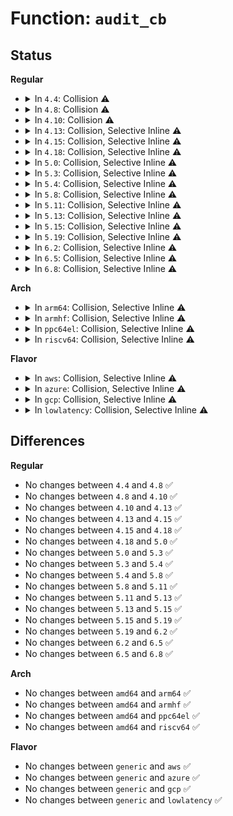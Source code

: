 # Function: <code>audit_cb</code>

## Status
<b>Regular</b>
<ul>
<li>
<details>
<summary>In <code>4.4</code>: Collision ⚠️</summary>

```c
void audit_cb(struct audit_buffer *ab, void *va);
```

**Collision:** Static-Static Collision

**Inline:** No

**Transformation:** False

**Instances:**

```
In security/apparmor/capability.c (ffffffff81376d90)
Location: security/apparmor/capability.c:47
Inline: False
```
```
In security/apparmor/policy.c (ffffffff8137efe0)
Location: security/apparmor/policy.c:583
Inline: False
```
```
In security/apparmor/policy_unpack.c (ffffffff81381b90)
Location: security/apparmor/policy_unpack.c:80
Inline: False
```
```
In security/apparmor/resource.c (ffffffff81387490)
Location: security/apparmor/resource.c:33
Inline: False
```
```
In security/apparmor/mount.c (ffffffff8138e6c0)
Location: security/apparmor/mount.c:89
Inline: False
```
**Symbols:**

```
ffffffff81376d90-ffffffff81376dc8: audit_cb (STB_LOCAL)
ffffffff8137efe0-ffffffff8137f01f: audit_cb (STB_LOCAL)
ffffffff81381b90-ffffffff81381c14: audit_cb (STB_LOCAL)
ffffffff81387490-ffffffff813874bb: audit_cb (STB_LOCAL)
ffffffff8138e6c0-ffffffff8138eab0: audit_cb (STB_LOCAL)
```
</details>
</li>
<li>
<details>
<summary>In <code>4.8</code>: Collision ⚠️</summary>

```c
void audit_cb(struct audit_buffer *ab, void *va);
```

**Collision:** Static-Static Collision

**Inline:** No

**Transformation:** False

**Instances:**

```
In security/apparmor/capability.c (ffffffff813af800)
Location: security/apparmor/capability.c:47
Inline: False
```
```
In security/apparmor/policy.c (ffffffff813b8750)
Location: security/apparmor/policy.c:608
Inline: False
```
```
In security/apparmor/policy_unpack.c (ffffffff813bb750)
Location: security/apparmor/policy_unpack.c:81
Inline: False
```
```
In security/apparmor/resource.c (ffffffff813c1f30)
Location: security/apparmor/resource.c:33
Inline: False
```
```
In security/apparmor/mount.c (ffffffff813c9650)
Location: security/apparmor/mount.c:89
Inline: False
```
**Symbols:**

```
ffffffff813af800-ffffffff813af838: audit_cb (STB_LOCAL)
ffffffff813b8750-ffffffff813b878f: audit_cb (STB_LOCAL)
ffffffff813bb750-ffffffff813bb7d4: audit_cb (STB_LOCAL)
ffffffff813c1f30-ffffffff813c1f5b: audit_cb (STB_LOCAL)
ffffffff813c9650-ffffffff813c9a40: audit_cb (STB_LOCAL)
```
</details>
</li>
<li>
<details>
<summary>In <code>4.10</code>: Collision ⚠️</summary>

```c
void audit_cb(struct audit_buffer *ab, void *va);
```

**Collision:** Static-Static Collision

**Inline:** No

**Transformation:** False

**Instances:**

```
In security/apparmor/capability.c (ffffffff813c6980)
Location: security/apparmor/capability.c:47
Inline: False
```
```
In security/apparmor/policy.c (ffffffff813cfaf0)
Location: security/apparmor/policy.c:609
Inline: False
```
```
In security/apparmor/policy_unpack.c (ffffffff813d2c60)
Location: security/apparmor/policy_unpack.c:81
Inline: False
```
```
In security/apparmor/resource.c (ffffffff813d93d0)
Location: security/apparmor/resource.c:33
Inline: False
```
```
In security/apparmor/mount.c (ffffffff813e0cc0)
Location: security/apparmor/mount.c:89
Inline: False
```
**Symbols:**

```
ffffffff813c6980-ffffffff813c69b8: audit_cb (STB_LOCAL)
ffffffff813cfaf0-ffffffff813cfb2f: audit_cb (STB_LOCAL)
ffffffff813d2c60-ffffffff813d2ce4: audit_cb (STB_LOCAL)
ffffffff813d93d0-ffffffff813d93fb: audit_cb (STB_LOCAL)
ffffffff813e0cc0-ffffffff813e10b0: audit_cb (STB_LOCAL)
```
</details>
</li>
<li>
<details>
<summary>In <code>4.13</code>: Collision, Selective Inline ⚠️</summary>

```c
void audit_cb(struct audit_buffer *ab, void *va);
```

**Collision:** Static-Static Collision

**Inline:** Selective

**Transformation:** False

**Instances:**

```
In security/apparmor/capability.c (ffffffff813dc800)
Location: security/apparmor/capability.c:48
Inline: False
```
```
In security/apparmor/policy.c (ffffffff813e3610)
Location: security/apparmor/policy.c:593
Inline: True
```
```
In security/apparmor/policy_unpack.c (ffffffff813e57e0)
Location: security/apparmor/policy_unpack.c:80
Inline: False
```
```
In security/apparmor/resource.c (ffffffff813ea630)
Location: security/apparmor/resource.c:34
Inline: True
```
```
In security/apparmor/mount.c (ffffffff813ef9a0)
Location: security/apparmor/mount.c:89
Inline: False
```
**Symbols:**

```
ffffffff813dc800-ffffffff813dc838: audit_cb (STB_LOCAL)
ffffffff813e3610-ffffffff813e3650: audit_cb (STB_LOCAL)
ffffffff813e57e0-ffffffff813e5864: audit_cb (STB_LOCAL)
ffffffff813ea630-ffffffff813ea6aa: audit_cb (STB_LOCAL)
ffffffff813ef9a0-ffffffff813efdba: audit_cb (STB_LOCAL)
```
</details>
</li>
<li>
<details>
<summary>In <code>4.15</code>: Collision, Selective Inline ⚠️</summary>

```c
void audit_cb(struct audit_buffer *ab, void *va);
```

**Collision:** Static-Static Collision

**Inline:** Selective

**Transformation:** False

**Instances:**

```
In security/apparmor/capability.c (ffffffff81403270)
Location: security/apparmor/capability.c:48
Inline: False
```
```
In security/apparmor/policy.c (ffffffff8140a460)
Location: security/apparmor/policy.c:594
Inline: True
```
```
In security/apparmor/policy_unpack.c (ffffffff8140c9d0)
Location: security/apparmor/policy_unpack.c:80
Inline: False
```
```
In security/apparmor/resource.c (ffffffff81411f30)
Location: security/apparmor/resource.c:34
Inline: True
```
```
In security/apparmor/mount.c (ffffffff814178f0)
Location: security/apparmor/mount.c:89
Inline: False
```
**Symbols:**

```
ffffffff81403270-ffffffff814032a8: audit_cb (STB_LOCAL)
ffffffff8140a460-ffffffff8140a4a0: audit_cb (STB_LOCAL)
ffffffff8140c9d0-ffffffff8140ca54: audit_cb (STB_LOCAL)
ffffffff81411f30-ffffffff81411faa: audit_cb (STB_LOCAL)
ffffffff814178f0-ffffffff81417d0a: audit_cb (STB_LOCAL)
```
</details>
</li>
<li>
<details>
<summary>In <code>4.18</code>: Collision, Selective Inline ⚠️</summary>

```c
void audit_cb(struct audit_buffer *ab, void *va);
```

**Collision:** Static-Static Collision

**Inline:** Selective

**Transformation:** False

**Instances:**

```
In security/apparmor/capability.c (ffffffff814343e0)
Location: security/apparmor/capability.c:48
Inline: False
```
```
In security/apparmor/policy.c (ffffffff8143bc50)
Location: security/apparmor/policy.c:599
Inline: True
```
```
In security/apparmor/policy_unpack.c (ffffffff8143e350)
Location: security/apparmor/policy_unpack.c:81
Inline: False
```
```
In security/apparmor/resource.c (ffffffff814440f0)
Location: security/apparmor/resource.c:34
Inline: True
```
```
In security/apparmor/mount.c (ffffffff81449d70)
Location: security/apparmor/mount.c:89
Inline: False
```
**Symbols:**

```
ffffffff814343e0-ffffffff81434418: audit_cb (STB_LOCAL)
ffffffff8143bc50-ffffffff8143bc8f: audit_cb (STB_LOCAL)
ffffffff8143e350-ffffffff8143e3d9: audit_cb (STB_LOCAL)
ffffffff814440f0-ffffffff8144416a: audit_cb (STB_LOCAL)
ffffffff81449d70-ffffffff8144a19b: audit_cb (STB_LOCAL)
```
</details>
</li>
<li>
<details>
<summary>In <code>5.0</code>: Collision, Selective Inline ⚠️</summary>

```c
void audit_cb(struct audit_buffer *ab, void *va);
```

**Collision:** Static-Static Collision

**Inline:** Selective

**Transformation:** False

**Instances:**

```
In security/apparmor/capability.c (ffffffff81450f30)
Location: security/apparmor/capability.c:48
Inline: False
```
```
In security/apparmor/policy.c (ffffffff81458ac0)
Location: security/apparmor/policy.c:599
Inline: True
```
```
In security/apparmor/policy_unpack.c (ffffffff8145b210)
Location: security/apparmor/policy_unpack.c:81
Inline: False
```
```
In security/apparmor/resource.c (ffffffff814611a0)
Location: security/apparmor/resource.c:34
Inline: True
```
```
In security/apparmor/mount.c (ffffffff81466cd0)
Location: security/apparmor/mount.c:90
Inline: False
```
**Symbols:**

```
ffffffff81450f30-ffffffff81450f68: audit_cb (STB_LOCAL)
ffffffff81458ac0-ffffffff81458aff: audit_cb (STB_LOCAL)
ffffffff8145b210-ffffffff8145b299: audit_cb (STB_LOCAL)
ffffffff814611a0-ffffffff8146121a: audit_cb (STB_LOCAL)
ffffffff81466cd0-ffffffff814670fb: audit_cb (STB_LOCAL)
```
</details>
</li>
<li>
<details>
<summary>In <code>5.3</code>: Collision, Selective Inline ⚠️</summary>

```c
void audit_cb(struct audit_buffer *ab, void *va);
```

**Collision:** Static-Static Collision

**Inline:** Selective

**Transformation:** False

**Instances:**

```
In security/apparmor/capability.c (ffffffff8147e9f0)
Location: security/apparmor/capability.c:44
Inline: False
```
```
In security/apparmor/policy.c (ffffffff81486240)
Location: security/apparmor/policy.c:594
Inline: True
```
```
In security/apparmor/policy_unpack.c (ffffffff814887d0)
Location: security/apparmor/policy_unpack.c:77
Inline: False
```
```
In security/apparmor/resource.c (ffffffff8148e490)
Location: security/apparmor/resource.c:30
Inline: True
```
```
In security/apparmor/mount.c (ffffffff81493da0)
Location: security/apparmor/mount.c:86
Inline: False
```
**Symbols:**

```
ffffffff8147e9f0-ffffffff8147ea27: audit_cb (STB_LOCAL)
ffffffff81486240-ffffffff8148627f: audit_cb (STB_LOCAL)
ffffffff814887d0-ffffffff81488859: audit_cb (STB_LOCAL)
ffffffff8148e490-ffffffff8148e50a: audit_cb (STB_LOCAL)
ffffffff81493da0-ffffffff81494183: audit_cb (STB_LOCAL)
```
</details>
</li>
<li>
<details>
<summary>In <code>5.4</code>: Collision, Selective Inline ⚠️</summary>

```c
void audit_cb(struct audit_buffer *ab, void *va);
```

**Collision:** Static-Static Collision

**Inline:** Selective

**Transformation:** False

**Instances:**

```
In security/apparmor/capability.c (ffffffff814986f0)
Location: security/apparmor/capability.c:44
Inline: False
```
```
In security/apparmor/policy.c (ffffffff814a00f0)
Location: security/apparmor/policy.c:594
Inline: True
```
```
In security/apparmor/policy_unpack.c (ffffffff814a2680)
Location: security/apparmor/policy_unpack.c:77
Inline: False
```
```
In security/apparmor/resource.c (ffffffff814a8350)
Location: security/apparmor/resource.c:30
Inline: True
```
```
In security/apparmor/mount.c (ffffffff814adcd0)
Location: security/apparmor/mount.c:86
Inline: False
```
**Symbols:**

```
ffffffff814986f0-ffffffff81498727: audit_cb (STB_LOCAL)
ffffffff814a00f0-ffffffff814a012f: audit_cb (STB_LOCAL)
ffffffff814a2680-ffffffff814a2709: audit_cb (STB_LOCAL)
ffffffff814a8350-ffffffff814a83ca: audit_cb (STB_LOCAL)
ffffffff814adcd0-ffffffff814ae0b3: audit_cb (STB_LOCAL)
```
</details>
</li>
<li>
<details>
<summary>In <code>5.8</code>: Collision, Selective Inline ⚠️</summary>

```c
void audit_cb(struct audit_buffer *ab, void *va);
```

**Collision:** Static-Static Collision

**Inline:** Selective

**Transformation:** False

**Instances:**

```
In security/apparmor/capability.c (ffffffff814f0a90)
Location: security/apparmor/capability.c:44
Inline: False
```
```
In security/apparmor/policy.c (ffffffff814f9ad0)
Location: security/apparmor/policy.c:598
Inline: True
```
```
In security/apparmor/policy_unpack.c (ffffffff814fcad0)
Location: security/apparmor/policy_unpack.c:78
Inline: False
```
```
In security/apparmor/resource.c (ffffffff815056d0)
Location: security/apparmor/resource.c:30
Inline: True
```
```
In security/apparmor/mount.c (ffffffff8150cfe0)
Location: security/apparmor/mount.c:86
Inline: False
```
**Symbols:**

```
ffffffff814f0a90-ffffffff814f0ac7: audit_cb (STB_LOCAL)
ffffffff814f9ad0-ffffffff814f9b0f: audit_cb (STB_LOCAL)
ffffffff814fcad0-ffffffff814fcb59: audit_cb (STB_LOCAL)
ffffffff815056d0-ffffffff81505751: audit_cb (STB_LOCAL)
ffffffff8150cfe0-ffffffff8150d0d7: audit_cb (STB_LOCAL)
```
</details>
</li>
<li>
<details>
<summary>In <code>5.11</code>: Collision, Selective Inline ⚠️</summary>

```c
void audit_cb(struct audit_buffer *ab, void *va);
```

**Collision:** Static-Static Collision

**Inline:** Selective

**Transformation:** False

**Instances:**

```
In security/apparmor/capability.c (ffffffff8150dd10)
Location: security/apparmor/capability.c:44
Inline: False
```
```
In security/apparmor/policy.c (ffffffff81516c00)
Location: security/apparmor/policy.c:598
Inline: True
```
```
In security/apparmor/policy_unpack.c (ffffffff81519d20)
Location: security/apparmor/policy_unpack.c:78
Inline: False
```
```
In security/apparmor/resource.c (ffffffff81522800)
Location: security/apparmor/resource.c:30
Inline: True
```
```
In security/apparmor/mount.c (ffffffff81529e70)
Location: security/apparmor/mount.c:86
Inline: False
```
**Symbols:**

```
ffffffff8150dd10-ffffffff8150dd47: audit_cb (STB_LOCAL)
ffffffff81516c00-ffffffff81516c3f: audit_cb (STB_LOCAL)
ffffffff81519d20-ffffffff81519da9: audit_cb (STB_LOCAL)
ffffffff81522800-ffffffff81522881: audit_cb (STB_LOCAL)
ffffffff81529e70-ffffffff81529f67: audit_cb (STB_LOCAL)
```
</details>
</li>
<li>
<details>
<summary>In <code>5.13</code>: Collision, Selective Inline ⚠️</summary>

```c
void audit_cb(struct audit_buffer *ab, void *va);
```

**Collision:** Static-Static Collision

**Inline:** Selective

**Transformation:** False

**Instances:**

```
In security/apparmor/capability.c (ffffffff81514720)
Location: security/apparmor/capability.c:44
Inline: False
```
```
In security/apparmor/policy.c (ffffffff8151d570)
Location: security/apparmor/policy.c:598
Inline: True
```
```
In security/apparmor/policy_unpack.c (ffffffff81520630)
Location: security/apparmor/policy_unpack.c:78
Inline: False
```
```
In security/apparmor/resource.c (ffffffff815289e0)
Location: security/apparmor/resource.c:30
Inline: True
```
```
In security/apparmor/mount.c (ffffffff81530260)
Location: security/apparmor/mount.c:86
Inline: False
```
**Symbols:**

```
ffffffff81514720-ffffffff81514757: audit_cb (STB_LOCAL)
ffffffff8151d570-ffffffff8151d5af: audit_cb (STB_LOCAL)
ffffffff81520630-ffffffff815206b9: audit_cb (STB_LOCAL)
ffffffff815289e0-ffffffff81528a61: audit_cb (STB_LOCAL)
ffffffff81530260-ffffffff81530357: audit_cb (STB_LOCAL)
```
</details>
</li>
<li>
<details>
<summary>In <code>5.15</code>: Collision, Selective Inline ⚠️</summary>

```c
void audit_cb(struct audit_buffer *ab, void *va);
```

**Collision:** Static-Static Collision

**Inline:** Selective

**Transformation:** False

**Instances:**

```
In security/apparmor/capability.c (ffffffff815725e0)
Location: security/apparmor/capability.c:44
Inline: False
```
```
In security/apparmor/policy.c (ffffffff8157b660)
Location: security/apparmor/policy.c:598
Inline: True
```
```
In security/apparmor/policy_unpack.c (ffffffff8157e7d0)
Location: security/apparmor/policy_unpack.c:78
Inline: False
```
```
In security/apparmor/resource.c (ffffffff81586c80)
Location: security/apparmor/resource.c:30
Inline: True
```
```
In security/apparmor/mount.c (ffffffff8158e680)
Location: security/apparmor/mount.c:86
Inline: False
```
**Symbols:**

```
ffffffff815725e0-ffffffff8157262e: audit_cb (STB_LOCAL)
ffffffff8157b660-ffffffff8157b69f: audit_cb (STB_LOCAL)
ffffffff8157e7d0-ffffffff8157e859: audit_cb (STB_LOCAL)
ffffffff81586c80-ffffffff81586d32: audit_cb (STB_LOCAL)
ffffffff8158e680-ffffffff8158e777: audit_cb (STB_LOCAL)
```
</details>
</li>
<li>
<details>
<summary>In <code>5.19</code>: Collision, Selective Inline ⚠️</summary>

```c
void audit_cb(struct audit_buffer *ab, void *va);
```

**Collision:** Static-Static Collision

**Inline:** Selective

**Transformation:** False

**Instances:**

```
In security/apparmor/capability.c (ffffffff8160f5a0)
Location: security/apparmor/capability.c:44
Inline: False
```
```
In security/apparmor/policy.c (ffffffff81619a20)
Location: security/apparmor/policy.c:643
Inline: True
```
```
In security/apparmor/policy_unpack.c (ffffffff8161d060)
Location: security/apparmor/policy_unpack.c:76
Inline: False
```
```
In security/apparmor/resource.c (ffffffff81627060)
Location: security/apparmor/resource.c:30
Inline: True
```
```
In security/apparmor/mount.c (ffffffff8162f730)
Location: security/apparmor/mount.c:86
Inline: False
```
**Symbols:**

```
ffffffff8160f5a0-ffffffff8160f5f7: audit_cb (STB_LOCAL)
ffffffff81619a20-ffffffff81619a73: audit_cb (STB_LOCAL)
ffffffff8161d060-ffffffff8161d101: audit_cb (STB_LOCAL)
ffffffff81627060-ffffffff81627123: audit_cb (STB_LOCAL)
ffffffff8162f730-ffffffff8162f831: audit_cb (STB_LOCAL)
```
</details>
</li>
<li>
<details>
<summary>In <code>6.2</code>: Collision, Selective Inline ⚠️</summary>

```c
void audit_cb(struct audit_buffer *ab, void *va);
```

**Collision:** Static-Static Collision

**Inline:** Selective

**Transformation:** False

**Instances:**

```
In security/apparmor/capability.c (ffffffff816c1f90)
Location: security/apparmor/capability.c:44
Inline: False
```
```
In security/apparmor/policy.c (ffffffff816cc940)
Location: security/apparmor/policy.c:717
Inline: True
```
```
In security/apparmor/policy_unpack.c (ffffffff816d0380)
Location: security/apparmor/policy_unpack.c:34
Inline: False
```
```
In security/apparmor/resource.c (ffffffff816db060)
Location: security/apparmor/resource.c:30
Inline: True
```
```
In security/apparmor/mount.c (ffffffff816e4370)
Location: security/apparmor/mount.c:86
Inline: False
```
**Symbols:**

```
ffffffff816c1f90-ffffffff816c1fe7: audit_cb (STB_LOCAL)
ffffffff816cc940-ffffffff816cc987: audit_cb (STB_LOCAL)
ffffffff816d0380-ffffffff816d0409: audit_cb (STB_LOCAL)
ffffffff816db060-ffffffff816db117: audit_cb (STB_LOCAL)
ffffffff816e4370-ffffffff816e4447: audit_cb (STB_LOCAL)
```
</details>
</li>
<li>
<details>
<summary>In <code>6.5</code>: Collision, Selective Inline ⚠️</summary>

```c
void audit_cb(struct audit_buffer *ab, void *va);
```

**Collision:** Static-Static Collision

**Inline:** Selective

**Transformation:** False

**Instances:**

```
In security/apparmor/capability.c (ffffffff816fabc0)
Location: security/apparmor/capability.c:44
Inline: False
```
```
In security/apparmor/policy.c (ffffffff817053e0)
Location: security/apparmor/policy.c:752
Inline: True
```
```
In security/apparmor/policy_unpack.c (ffffffff81708fd0)
Location: security/apparmor/policy_unpack.c:34
Inline: False
```
```
In security/apparmor/resource.c (ffffffff81714750)
Location: security/apparmor/resource.c:30
Inline: True
```
```
In security/apparmor/mount.c (ffffffff8171d9c0)
Location: security/apparmor/mount.c:86
Inline: False
```
**Symbols:**

```
ffffffff816fabc0-ffffffff816fac17: audit_cb (STB_LOCAL)
ffffffff817053e0-ffffffff81705427: audit_cb (STB_LOCAL)
ffffffff81708fd0-ffffffff81709059: audit_cb (STB_LOCAL)
ffffffff81714750-ffffffff81714807: audit_cb (STB_LOCAL)
ffffffff8171d9c0-ffffffff8171da97: audit_cb (STB_LOCAL)
```
</details>
</li>
<li>
<details>
<summary>In <code>6.8</code>: Collision, Selective Inline ⚠️</summary>

```c
void audit_cb(struct audit_buffer *ab, void *va);
```

**Collision:** Static-Static Collision

**Inline:** Selective

**Transformation:** False

**Instances:**

```
In security/apparmor/capability.c (ffffffff817377d0)
Location: security/apparmor/capability.c:45
Inline: False
```
```
In security/apparmor/policy.c (ffffffff81742ce0)
Location: security/apparmor/policy.c:782
Inline: True
```
```
In security/apparmor/policy_unpack.c (ffffffff81746a60)
Location: security/apparmor/policy_unpack.c:35
Inline: False
```
```
In security/apparmor/resource.c (ffffffff81753160)
Location: security/apparmor/resource.c:30
Inline: True
```
```
In security/apparmor/mount.c (ffffffff8175c410)
Location: security/apparmor/mount.c:86
Inline: False
```
**Symbols:**

```
ffffffff817377d0-ffffffff81737827: audit_cb (STB_LOCAL)
ffffffff81742ce0-ffffffff81742d27: audit_cb (STB_LOCAL)
ffffffff81746a60-ffffffff81746ae9: audit_cb (STB_LOCAL)
ffffffff81753160-ffffffff81753217: audit_cb (STB_LOCAL)
ffffffff8175c410-ffffffff8175c4e7: audit_cb (STB_LOCAL)
```
</details>
</li>
</ul>
<b>Arch</b>
<ul>
<li>
<details>
<summary>In <code>arm64</code>: Collision, Selective Inline ⚠️</summary>

```c
void audit_cb(struct audit_buffer *ab, void *va);
```

**Collision:** Static-Static Collision

**Inline:** Selective

**Transformation:** False

**Instances:**

```
In security/apparmor/capability.c (ffff80001058e2f0)
Location: security/apparmor/capability.c:44
Inline: False
```
```
In security/apparmor/policy.c (ffff800010595e40)
Location: security/apparmor/policy.c:594
Inline: True
```
```
In security/apparmor/policy_unpack.c (ffff8000105982d8)
Location: security/apparmor/policy_unpack.c:77
Inline: False
```
```
In security/apparmor/resource.c (ffff80001059ea38)
Location: security/apparmor/resource.c:30
Inline: True
```
```
In security/apparmor/mount.c (ffff8000105a53f0)
Location: security/apparmor/mount.c:86
Inline: False
```
**Symbols:**

```
ffff80001058e2f0-ffff80001058e340: audit_cb (STB_LOCAL)
ffff800010595e40-ffff800010595e94: audit_cb (STB_LOCAL)
ffff8000105982d8-ffff800010598380: audit_cb (STB_LOCAL)
ffff80001059ea38-ffff80001059ead0: audit_cb (STB_LOCAL)
ffff8000105a53f0-ffff8000105a579c: audit_cb (STB_LOCAL)
```
</details>
</li>
<li>
<details>
<summary>In <code>armhf</code>: Collision, Selective Inline ⚠️</summary>

```c
void audit_cb(struct audit_buffer *ab, void *va);
```

**Collision:** Static-Static Collision

**Inline:** Selective

**Transformation:** False

**Instances:**

```
In security/apparmor/capability.c (c073f170)
Location: security/apparmor/capability.c:44
Inline: False
```
```
In security/apparmor/policy.c (c0746f54)
Location: security/apparmor/policy.c:594
Inline: True
```
```
In security/apparmor/policy_unpack.c (c07493a4)
Location: security/apparmor/policy_unpack.c:77
Inline: False
```
```
In security/apparmor/resource.c (c074f7e0)
Location: security/apparmor/resource.c:30
Inline: True
```
```
In security/apparmor/mount.c (c07554bc)
Location: security/apparmor/mount.c:86
Inline: False
```
**Symbols:**

```
c073f170-c073f1b4: audit_cb (STB_LOCAL)
c0746f54-c0746fa0: audit_cb (STB_LOCAL)
c07493a4-c0749440: audit_cb (STB_LOCAL)
c074f7e0-c074f87c: audit_cb (STB_LOCAL)
c07554bc-c075589c: audit_cb (STB_LOCAL)
```
</details>
</li>
<li>
<details>
<summary>In <code>ppc64el</code>: Collision, Selective Inline ⚠️</summary>

```c
void audit_cb(struct audit_buffer *ab, void *va);
```

**Collision:** Static-Static Collision

**Inline:** Selective

**Transformation:** False

**Instances:**

```
In security/apparmor/capability.c (c000000000700dd0)
Location: security/apparmor/capability.c:44
Inline: False
```
```
In security/apparmor/policy.c (c00000000070b5c0)
Location: security/apparmor/policy.c:594
Inline: True
```
```
In security/apparmor/policy_unpack.c (c00000000070eec0)
Location: security/apparmor/policy_unpack.c:77
Inline: False
```
```
In security/apparmor/resource.c (c000000000718510)
Location: security/apparmor/resource.c:30
Inline: True
```
```
In security/apparmor/mount.c (c0000000007211d0)
Location: security/apparmor/mount.c:86
Inline: False
```
**Symbols:**

```
c000000000700dd0-c000000000700e44: audit_cb (STB_LOCAL)
c00000000070b5c0-c00000000070b638: audit_cb (STB_LOCAL)
c00000000070eec0-c00000000070efac: audit_cb (STB_LOCAL)
c000000000718510-c0000000007185d8: audit_cb (STB_LOCAL)
c0000000007211d0-c0000000007216b8: audit_cb (STB_LOCAL)
```
</details>
</li>
<li>
<details>
<summary>In <code>riscv64</code>: Collision, Selective Inline ⚠️</summary>

```c
void audit_cb(struct audit_buffer *ab, void *va);
```

**Collision:** Static-Static Collision

**Inline:** Selective

**Transformation:** False

**Instances:**

```
In security/apparmor/capability.c (ffffffe0003dc308)
Location: security/apparmor/capability.c:44
Inline: False
```
```
In security/apparmor/policy.c (ffffffe0003e2d7c)
Location: security/apparmor/policy.c:594
Inline: True
```
```
In security/apparmor/policy_unpack.c (ffffffe0003e4d40)
Location: security/apparmor/policy_unpack.c:77
Inline: False
```
```
In security/apparmor/resource.c (ffffffe0003e9ef8)
Location: security/apparmor/resource.c:30
Inline: True
```
```
In security/apparmor/mount.c (ffffffe0003eefb6)
Location: security/apparmor/mount.c:86
Inline: False
```
**Symbols:**

```
ffffffe0003dc308-ffffffe0003dc35e: audit_cb (STB_LOCAL)
ffffffe0003e2d7c-ffffffe0003e2dc8: audit_cb (STB_LOCAL)
ffffffe0003e4d40-ffffffe0003e4dd6: audit_cb (STB_LOCAL)
ffffffe0003e9ef8-ffffffe0003e9f80: audit_cb (STB_LOCAL)
ffffffe0003eefb6-ffffffe0003ef3be: audit_cb (STB_LOCAL)
```
</details>
</li>
</ul>
<b>Flavor</b>
<ul>
<li>
<details>
<summary>In <code>aws</code>: Collision, Selective Inline ⚠️</summary>

```c
void audit_cb(struct audit_buffer *ab, void *va);
```

**Collision:** Static-Static Collision

**Inline:** Selective

**Transformation:** False

**Instances:**

```
In security/apparmor/capability.c (ffffffff81490cd0)
Location: security/apparmor/capability.c:44
Inline: False
```
```
In security/apparmor/policy.c (ffffffff814986d0)
Location: security/apparmor/policy.c:594
Inline: True
```
```
In security/apparmor/policy_unpack.c (ffffffff8149ac60)
Location: security/apparmor/policy_unpack.c:77
Inline: False
```
```
In security/apparmor/resource.c (ffffffff814a0930)
Location: security/apparmor/resource.c:30
Inline: True
```
```
In security/apparmor/mount.c (ffffffff814a62b0)
Location: security/apparmor/mount.c:86
Inline: False
```
**Symbols:**

```
ffffffff81490cd0-ffffffff81490d07: audit_cb (STB_LOCAL)
ffffffff814986d0-ffffffff8149870f: audit_cb (STB_LOCAL)
ffffffff8149ac60-ffffffff8149ace9: audit_cb (STB_LOCAL)
ffffffff814a0930-ffffffff814a09aa: audit_cb (STB_LOCAL)
ffffffff814a62b0-ffffffff814a6693: audit_cb (STB_LOCAL)
```
</details>
</li>
<li>
<details>
<summary>In <code>azure</code>: Collision, Selective Inline ⚠️</summary>

```c
void audit_cb(struct audit_buffer *ab, void *va);
```

**Collision:** Static-Static Collision

**Inline:** Selective

**Transformation:** False

**Instances:**

```
In security/apparmor/capability.c (ffffffff814816f0)
Location: security/apparmor/capability.c:44
Inline: False
```
```
In security/apparmor/policy.c (ffffffff814890f0)
Location: security/apparmor/policy.c:594
Inline: True
```
```
In security/apparmor/policy_unpack.c (ffffffff8148b680)
Location: security/apparmor/policy_unpack.c:77
Inline: False
```
```
In security/apparmor/resource.c (ffffffff81491350)
Location: security/apparmor/resource.c:30
Inline: True
```
```
In security/apparmor/mount.c (ffffffff81496cd0)
Location: security/apparmor/mount.c:86
Inline: False
```
**Symbols:**

```
ffffffff814816f0-ffffffff81481727: audit_cb (STB_LOCAL)
ffffffff814890f0-ffffffff8148912f: audit_cb (STB_LOCAL)
ffffffff8148b680-ffffffff8148b709: audit_cb (STB_LOCAL)
ffffffff81491350-ffffffff814913ca: audit_cb (STB_LOCAL)
ffffffff81496cd0-ffffffff814970b3: audit_cb (STB_LOCAL)
```
</details>
</li>
<li>
<details>
<summary>In <code>gcp</code>: Collision, Selective Inline ⚠️</summary>

```c
void audit_cb(struct audit_buffer *ab, void *va);
```

**Collision:** Static-Static Collision

**Inline:** Selective

**Transformation:** False

**Instances:**

```
In security/apparmor/capability.c (ffffffff8148cd70)
Location: security/apparmor/capability.c:44
Inline: False
```
```
In security/apparmor/policy.c (ffffffff81494770)
Location: security/apparmor/policy.c:594
Inline: True
```
```
In security/apparmor/policy_unpack.c (ffffffff81496d00)
Location: security/apparmor/policy_unpack.c:77
Inline: False
```
```
In security/apparmor/resource.c (ffffffff8149c9d0)
Location: security/apparmor/resource.c:30
Inline: True
```
```
In security/apparmor/mount.c (ffffffff814a2350)
Location: security/apparmor/mount.c:86
Inline: False
```
**Symbols:**

```
ffffffff8148cd70-ffffffff8148cda7: audit_cb (STB_LOCAL)
ffffffff81494770-ffffffff814947af: audit_cb (STB_LOCAL)
ffffffff81496d00-ffffffff81496d89: audit_cb (STB_LOCAL)
ffffffff8149c9d0-ffffffff8149ca4a: audit_cb (STB_LOCAL)
ffffffff814a2350-ffffffff814a2733: audit_cb (STB_LOCAL)
```
</details>
</li>
<li>
<details>
<summary>In <code>lowlatency</code>: Collision, Selective Inline ⚠️</summary>

```c
void audit_cb(struct audit_buffer *ab, void *va);
```

**Collision:** Static-Static Collision

**Inline:** Selective

**Transformation:** False

**Instances:**

```
In security/apparmor/capability.c (ffffffff814a4bb0)
Location: security/apparmor/capability.c:44
Inline: False
```
```
In security/apparmor/policy.c (ffffffff814ac790)
Location: security/apparmor/policy.c:594
Inline: True
```
```
In security/apparmor/policy_unpack.c (ffffffff814aedd0)
Location: security/apparmor/policy_unpack.c:77
Inline: False
```
```
In security/apparmor/resource.c (ffffffff814b4f60)
Location: security/apparmor/resource.c:30
Inline: True
```
```
In security/apparmor/mount.c (ffffffff814bab10)
Location: security/apparmor/mount.c:86
Inline: False
```
**Symbols:**

```
ffffffff814a4bb0-ffffffff814a4be7: audit_cb (STB_LOCAL)
ffffffff814ac790-ffffffff814ac7cf: audit_cb (STB_LOCAL)
ffffffff814aedd0-ffffffff814aee59: audit_cb (STB_LOCAL)
ffffffff814b4f60-ffffffff814b4fda: audit_cb (STB_LOCAL)
ffffffff814bab10-ffffffff814baef3: audit_cb (STB_LOCAL)
```
</details>
</li>
</ul>

## Differences
<b>Regular</b>
<ul>
<li>
No changes between <code>4.4</code> and <code>4.8</code> ✅
</li>
<li>
No changes between <code>4.8</code> and <code>4.10</code> ✅
</li>
<li>
No changes between <code>4.10</code> and <code>4.13</code> ✅
</li>
<li>
No changes between <code>4.13</code> and <code>4.15</code> ✅
</li>
<li>
No changes between <code>4.15</code> and <code>4.18</code> ✅
</li>
<li>
No changes between <code>4.18</code> and <code>5.0</code> ✅
</li>
<li>
No changes between <code>5.0</code> and <code>5.3</code> ✅
</li>
<li>
No changes between <code>5.3</code> and <code>5.4</code> ✅
</li>
<li>
No changes between <code>5.4</code> and <code>5.8</code> ✅
</li>
<li>
No changes between <code>5.8</code> and <code>5.11</code> ✅
</li>
<li>
No changes between <code>5.11</code> and <code>5.13</code> ✅
</li>
<li>
No changes between <code>5.13</code> and <code>5.15</code> ✅
</li>
<li>
No changes between <code>5.15</code> and <code>5.19</code> ✅
</li>
<li>
No changes between <code>5.19</code> and <code>6.2</code> ✅
</li>
<li>
No changes between <code>6.2</code> and <code>6.5</code> ✅
</li>
<li>
No changes between <code>6.5</code> and <code>6.8</code> ✅
</li>
</ul>
<b>Arch</b>
<ul>
<li>
No changes between <code>amd64</code> and <code>arm64</code> ✅
</li>
<li>
No changes between <code>amd64</code> and <code>armhf</code> ✅
</li>
<li>
No changes between <code>amd64</code> and <code>ppc64el</code> ✅
</li>
<li>
No changes between <code>amd64</code> and <code>riscv64</code> ✅
</li>
</ul>
<b>Flavor</b>
<ul>
<li>
No changes between <code>generic</code> and <code>aws</code> ✅
</li>
<li>
No changes between <code>generic</code> and <code>azure</code> ✅
</li>
<li>
No changes between <code>generic</code> and <code>gcp</code> ✅
</li>
<li>
No changes between <code>generic</code> and <code>lowlatency</code> ✅
</li>
</ul>
